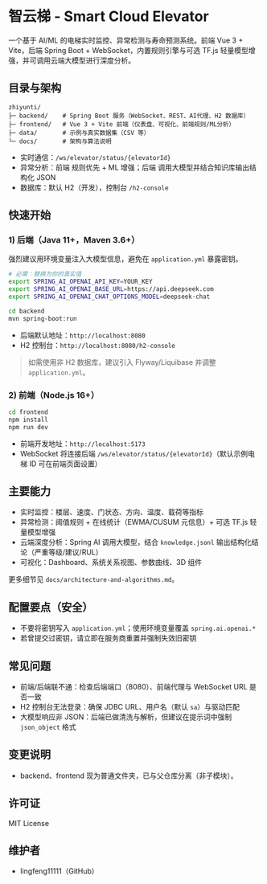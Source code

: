 # 智云梯 - Smart Cloud Elevator

一个基于 AI/ML 的电梯实时监控、异常检测与寿命预测系统。前端 Vue 3 + Vite，后端 Spring Boot + WebSocket，内置规则引擎与可选 TF.js 轻量模型增强，并可调用云端大模型进行深度分析。

## 目录与架构

```
zhiyunti/
├─ backend/    # Spring Boot 服务（WebSocket、REST、AI代理、H2 数据库）
├─ frontend/   # Vue 3 + Vite 前端（仪表盘、可视化、前端规则/ML分析）
├─ data/       # 示例与真实数据集（CSV 等）
└─ docs/       # 架构与算法说明
```

- 实时通信：`/ws/elevator/status/{elevatorId}`
- 异常分析：前端 规则优先 + ML 增强；后端 调用大模型并结合知识库输出结构化 JSON
- 数据库：默认 H2（开发），控制台 `/h2-console`

## 快速开始

### 1) 后端（Java 11+，Maven 3.6+）

强烈建议用环境变量注入大模型信息，避免在 `application.yml` 暴露密钥。

```bash
# 必需：替换为你的真实值
export SPRING_AI_OPENAI_API_KEY=YOUR_KEY
export SPRING_AI_OPENAI_BASE_URL=https://api.deepseek.com
export SPRING_AI_OPENAI_CHAT_OPTIONS_MODEL=deepseek-chat

cd backend
mvn spring-boot:run
```

- 后端默认地址：`http://localhost:8080`
- H2 控制台：`http://localhost:8080/h2-console`

> 如需使用非 H2 数据库，建议引入 Flyway/Liquibase 并调整 `application.yml`。

### 2) 前端（Node.js 16+）

```bash
cd frontend
npm install
npm run dev
```

- 前端开发地址：`http://localhost:5173`
- WebSocket 将连接后端 `/ws/elevator/status/{elevatorId}`（默认示例电梯 ID 可在前端页面设置）

## 主要能力

- 实时监控：楼层、速度、门状态、方向、温度、载荷等指标
- 异常检测：阈值规则 + 在线统计（EWMA/CUSUM 元信息）+ 可选 TF.js 轻量模型增强
- 云端深度分析：Spring AI 调用大模型，结合 `knowledge.jsonl` 输出结构化结论（严重等级/建议/RUL）
- 可视化：Dashboard、系统关系视图、参数曲线、3D 组件

更多细节见 `docs/architecture-and-algorithms.md`。

## 配置要点（安全）

- 不要将密钥写入 `application.yml`；使用环境变量覆盖 `spring.ai.openai.*`
- 若曾提交过密钥，请立即在服务商重置并强制失效旧密钥

## 常见问题

- 前端/后端联不通：检查后端端口（8080）、前端代理与 WebSocket URL 是否一致
- H2 控制台无法登录：确保 JDBC URL、用户名（默认 `sa`）与驱动匹配
- 大模型响应非 JSON：后端已做清洗与解析，但建议在提示词中强制 `json_object` 格式

## 变更说明

- backend、frontend 现为普通文件夹，已与父仓库分离（非子模块）。

## 许可证

MIT License

## 维护者

- lingfeng11111（GitHub） 